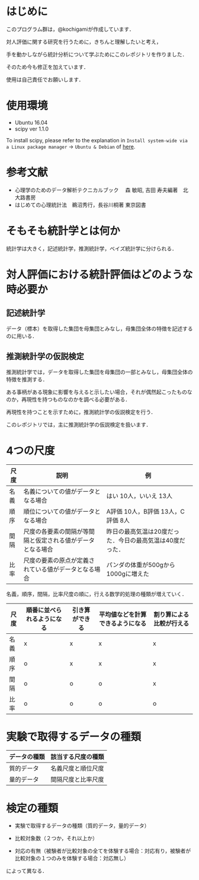 # はじめに

このプログラム群は，@kochigamiが作成しています．

対人評価に関する研究を行うために，きちんと理解したいと考え，

手を動かしながら統計分析について学ぶためにこのレポジトリを作りました．

そのため今も修正を加えています．

使用は自己責任でお願いします．

# 使用環境

- Ubuntu 16.04
- scipy ver 1.1.0

To install scipy, please refer to the explanation in `Install system-wide via a Linux package manager` -> `Ubuntu & Debian` of [here](https://www.scipy.org/install.html). 

# 参考文献

- 心理学のためのデータ解析テクニカルブック　 森 敏昭, 吉田 寿夫編著　北大路書房
- はじめての心理統計法　鵜沼秀行，長谷川桐著  東京図書

# そもそも統計学とは何か

統計学は大きく，記述統計学，推測統計学，ベイズ統計学に分けられる．

# 対人評価における統計評価はどのような時必要か

## 記述統計学

データ（標本）を取得した集団を母集団とみなし，母集団全体の特徴を記述するのに用いる．

## 推測統計学の仮説検定

推測統計学では，データを取得した集団を母集団の一部とみなし，母集団全体の特徴を推測する．

ある事柄がある現象に影響を与えると示したい場合，それが偶然起こったものなのか，再現性を持つものなのかを調べる必要がある．

再現性を持つことを示すために，推測統計学の仮説検定を行う．

このレポジトリでは，主に推測統計学の仮説検定を扱います．

# 4つの尺度

|尺度|説明|例|
|---|---|---|
|名義|名義についての値がデータとなる場合|はい 10人，いいえ 13人|
|順序|順位についての値がデータとなる場合|A評価 10人，B評価 13人，C評価 8人|
|間隔|尺度の各要素の間隔が等間隔と仮定される値がデータとなる場合|昨日の最高気温は20度だった．今日の最高気温は40度だった．|
|比率|尺度の要素の原点が定義されている値がデータとなる場合|パンダの体重が500gから1000gに増えた|


名義，順序，間隔，比率尺度の順に，行える数学的処理の種類が増えていく．

|尺度|順番に並べられるようになる|引き算ができる|平均値などを計算できるようになる|割り算による比較が行える|
|---|---|---|---|---|
|名義|x|x|x|x|
|順序|o|x|x|x|
|間隔|o|o|o|x|
|比率|o|o|o|o|

# 実験で取得するデータの種類

|データの種類|該当する尺度の種類|
|---|---|
|質的データ|名義尺度と順位尺度|
|量的データ|間隔尺度と比率尺度|

# 検定の種類

- 実験で取得するデータの種類（質的データ，量的データ）

- 比較対象数（２つか，それ以上か）

- 対応の有無（被験者が比較対象の全てを体験する場合：対応有り，被験者が比較対象の１つのみを体験する場合：対応無し）

によって異なる．